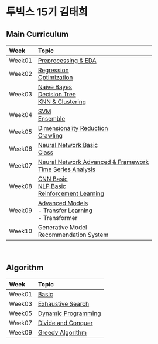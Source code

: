 # 투빅스 15기 김태희

## Main Curriculum

| Week | Topic |
| :--- | :---- |
| Week01 | [Preprocessing & EDA](https://github.com/Taehee-K/ToBigs15/tree/main/Week1/week1_EDA) |
| Week02 | [Regression](https://github.com/Taehee-K/ToBigs15/tree/main/Week2/week2_Regression)<br>[Optimization](https://github.com/Taehee-K/ToBigs15/tree/main/Week2/week2_Optimization) |
| Week03 | [Naive Bayes](https://github.com/Taehee-K/ToBigs15/tree/main/Week3/week3_Naive%20Bayes)<br>[Decision Tree](https://github.com/Taehee-K/ToBigs15/tree/main/Week3/week3_Decision%20Tree)<br>[KNN & Clustering](https://github.com/Taehee-K/ToBigs15/tree/main/Week3/week3_KNN%20%26%20Clustering) |
| Week04 | [SVM](https://github.com/Taehee-K/ToBigs15/tree/main/Week4/week4_SVM)<br>[Ensemble](https://github.com/Taehee-K/ToBigs15/tree/main/Week4/week4_Ensemble) |
| Week05 | [Dimensionality Reduction](https://github.com/Taehee-K/ToBigs15/tree/main/Week5/week5_Dimensionality%20Reduction)<br>[Crawling](https://github.com/Taehee-K/ToBigs15/tree/main/Week5/week5_Crawling) |
| Week06 | [Neural Network Basic](https://github.com/Taehee-K/ToBigs15/tree/main/Week6/week6_NeuralNetworkBasic)<br>[Class](https://github.com/Taehee-K/ToBigs15/tree/main/Week6/week6_class) |
| Week07 | [Neural Network Advanced & Framework](https://github.com/Taehee-K/ToBigs15/tree/main/Week7/week7_AdvNeuralNet%26Framework)<br>[Time Series Analysis](https://github.com/Taehee-K/ToBigs15/tree/main/Week7/week7_TimeSeriesAnalysis) |
| Week08 | [CNN Basic](https://github.com/Taehee-K/ToBigs15/tree/main/Week8/week8_CNN%20Basic)<br>[NLP Basic](https://github.com/Taehee-K/ToBigs15/tree/main/Week8/week8_NLP%20Basic)<br>[Reinforcement Learning](https://github.com/Taehee-K/ToBigs15/tree/main/Week8/week8_Reinforcement%20Learning) |
| Week09 | [Advanced Models](https://github.com/Taehee-K/ToBigs15/tree/main/Week9/week9_Advanced%20Models)<br>  - Transfer Learning<br>  - Transformer |
| Week10 | Generative Model<br>Recommendation System |
<br>

## Algorithm

| Week | Topic |
| :--- | :---- |
| Week01 | [Basic](https://github.com/Taehee-K/ToBigs15/tree/main/Week1/week1_Algorithm) |
| Week03 | [Exhaustive Search](https://github.com/Taehee-K/ToBigs15/tree/main/Week3/week3_Algorithm) |
| Week05 | [Dynamic Programming](https://github.com/Taehee-K/ToBigs15/tree/main/Week5/week5_Algorithm) |
| Week07 | [Divide and Conquer](https://github.com/Taehee-K/ToBigs15/tree/main/Week7/week7_Algorithm) |
| Week09 | [Greedy Algorithm](https://github.com/Taehee-K/ToBigs15/tree/main/Week9/week9_Algorithm) |

